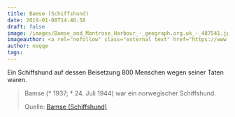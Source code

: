 ```yaml
---
title: Bamse (Schiffshund)
date: 2019-01-08T14:46:58
draft: false
image: /images/Bamse_and_Montrose_Harbour_-_geograph.org.uk_-_487541.jpg
imageauthor: <a rel="nofollow" class="external text" href="https://www.geograph.org.uk/profile/3972">Colin Smith</a>
author: noqqe
tags:
---
```


Ein Schiffshund auf dessen Beisetzung 800 Menschen wegen seiner Taten waren.

> Bamse (* 1937; † 24. Juli 1944) war ein norwegischer Schiffshund.
>
> Quelle: [Bamse (Schiffshund)](https://de.wikipedia.org/wiki/Bamse_(Schiffshund))
